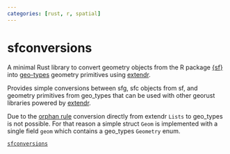 ```yaml
---
categories: [rust, r, spatial]
---
```


# sfconversions

A minimal Rust library to convert geometry objects from the R package [{sf}](https://r-spatial.github.io/sf/) into [geo-types](https://docs.rs/geo-types/latest/geo_types/) geometry primitives using [extendr](https://extendr.github.io/extendr/extendr_api/).

Provides simple conversions between sfg, sfc objects from sf, and geometry primitives from geo_types that can be used with other georust libraries powered by [extendr](https://extendr.github.io/extendr/extendr_api/).

Due to the [orphan rule](https://github.com/Ixrec/rust-orphan-rules) conversion directly from extendr `Lists` to geo_types is not possible. For that reason a simple struct `Geom` is implemented with a single field `geom` which contains a geo_types `Geometry` enum. 

[`sfconversions`](https://github.com/JosiahParry/sfconversions)
